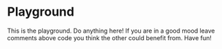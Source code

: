 # Playground

This is the playground. Do anything here! If you are in a good mood leave comments above code you think the other could benefit from. Have fun!